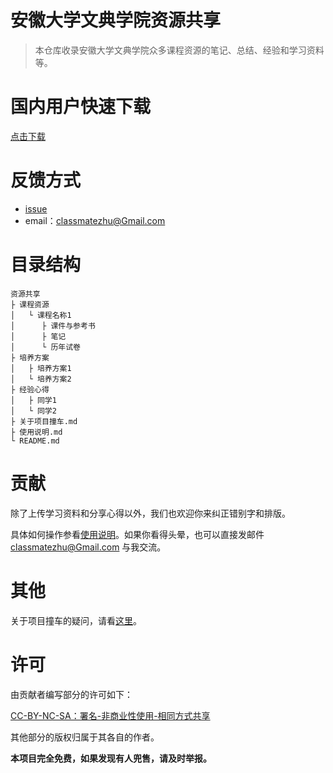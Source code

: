# 安徽大学文典学院资源共享

> 本仓库收录安徽大学文典学院众多课程资源的笔记、总结、经验和学习资料等。

# 国内用户快速下载

[点击下载](./下载链接列表.md)

# 反馈方式

- [issue](https://github.com/classmatezhu/AHU-Course/issues/new)
- email：classmatezhu@Gmail.com

# 目录结构

```
资源共享
├ 课程资源
│   └ 课程名称1
│      ├ 课件与参考书
│      ├ 笔记
│      └ 历年试卷
├ 培养方案
│   ├ 培养方案1
│   └ 培养方案2
├ 经验心得
│   ├ 同学1
│   └ 同学2
├ 关于项目撞车.md
├ 使用说明.md
└ README.md
```


# 贡献

除了上传学习资料和分享心得以外，我们也欢迎你来纠正错别字和排版。

具体如何操作参看[使用说明](./使用说明.md)。如果你看得头晕，也可以直接发邮件 classmatezhu@Gmail.com 与我交流。

# 其他

关于项目撞车的疑问，请看[这里](关于项目撞车.md)。

# 许可

由贡献者编写部分的许可如下：

[CC-BY-NC-SA：署名-非商业性使用-相同方式共享](https://creativecommons.org/licenses/by-nc-sa/4.0/deed.zh)

其他部分的版权归属于其各自的作者。

**本项目完全免费，如果发现有人兜售，请及时举报。**

